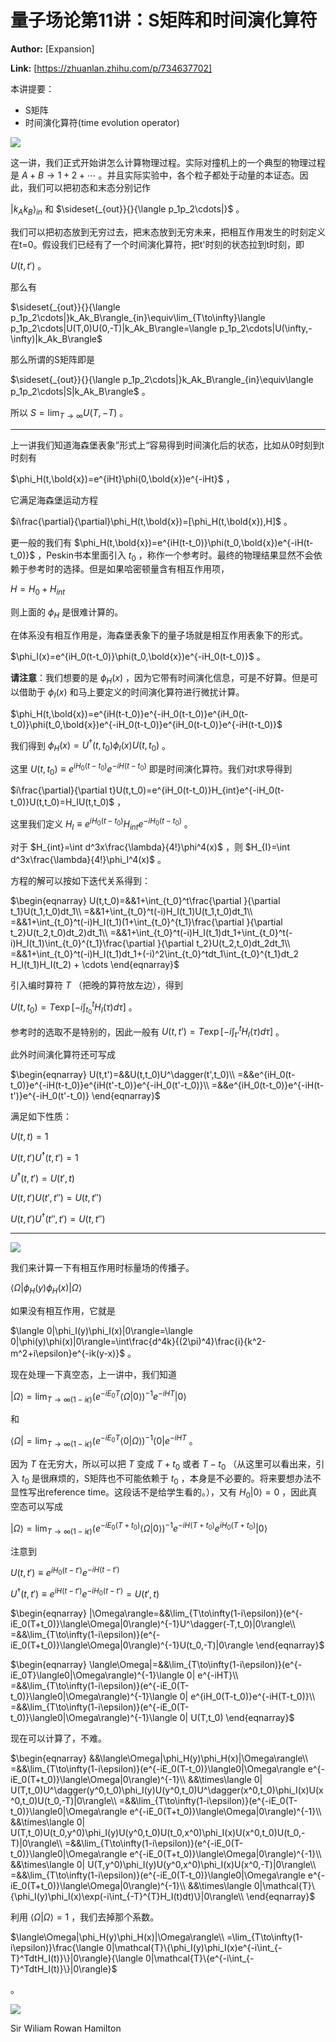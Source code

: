 # 量子场论第11讲：S矩阵和时间演化算符

 **Author:** [Expansion]

 **Link:** [https://zhuanlan.zhihu.com/p/734637702]



本讲提要：

* S矩阵
* 时间演化算符(time evolution operator)

![]((20241008)量子场论第11讲S矩阵和时间演化算符_Expansion/v2-fcc78af942e2d81ba3f232acf55ca31e_1440w.jpg)  

这一讲，我们正式开始讲怎么计算物理过程。实际对撞机上的一个典型的物理过程是 $A+B\to 1+2+\cdots$ 。并且实际实验中，各个粒子都处于动量的本证态。因此，我们可以把初态和末态分别记作

$|k_Ak_B\rangle_{in}$ 和 $\sideset{_{out}}{}{\langle p_1p_2\cdots|}$ 。

我们可以把初态放到无穷过去，把末态放到无穷未来，把相互作用发生的时刻定义在t=0。假设我们已经有了一个时间演化算符，把t'时刻的状态拉到t时刻，即

$U(t,t')$ 。

那么有

$\sideset{_{out}}{}{\langle p_1p_2\cdots|}k_Ak_B\rangle_{in}\equiv\lim_{T\to\infty}\langle p_1p_2\cdots|U(T,0)U(0,-T)|k_Ak_B\rangle=\langle p_1p_2\cdots|U(\infty,-\infty)|k_Ak_B\rangle$

那么所谓的S矩阵即是

$\sideset{_{out}}{}{\langle p_1p_2\cdots|}k_Ak_B\rangle_{in}\equiv\langle p_1p_2\cdots|S|k_Ak_B\rangle$ 。

所以 $S=\lim_{T\to\infty}U(T,-T)$ 。

---

上一讲我们知道海森堡表象”形式上“容易得到时间演化后的状态，比如从0时刻到t时刻有

$\phi_H(t,\bold{x})=e^{iHt}\phi(0,\bold{x})e^{-iHt}$ ，

它满足海森堡运动方程

$i\frac{\partial}{\partial}\phi_H(t,\bold{x})=[\phi_H(t,\bold{x}),H]$ 。

更一般的我们有 $\phi_H(t,\bold{x})=e^{iH(t-t_0)}\phi(t_0,\bold{x})e^{-iH(t-t_0)}$ ，Peskin书本里面引入 $t_0$ ，称作一个参考时。最终的物理结果显然不会依赖于参考时的选择。但是如果哈密顿量含有相互作用项，

$H=H_0+H_{int}$

则上面的 $\phi_H$ 是很难计算的。

在体系没有相互作用是，海森堡表象下的量子场就是相互作用表象下的形式。

$\phi_I(x)=e^{iH_0(t-t_0)}\phi(t_0,\bold{x})e^{-iH_0(t-t_0)}$ 。

**请注意**：我们想要的是 $\phi_H(x)$ ，因为它带有时间演化信息，可是不好算。但是可以借助于 $\phi_I(x)$ 和马上要定义的时间演化算符进行微扰计算。

$\phi_H(t,\bold{x})=e^{iH(t-t_0)}e^{-iH_0(t-t_0)}e^{iH_0(t-t_0)}\phi(t_0,\bold{x})e^{-iH_0(t-t_0)}e^{iH_0(t-t_0)}e^{-iH(t-t_0)}$

我们得到 $\phi_H(x)=U^\dagger(t,t_0)\phi_I(x)U(t,t_0)$ 。

这里 $U(t,t_0)\equiv e^{iH_0(t-t_0)}e^{-iH(t-t_0)}$ 即是时间演化算符。我们对t求导得到

$i\frac{\partial}{\partial t}U(t,t_0)=e^{iH_0(t-t_0)}H_{int}e^{-iH_0(t-t_0)}U(t,t_0)=H_IU(t,t_0)$ ，

这里我们定义 $H_I\equiv e^{iH_0(t-t_0)}H_{int}e^{-iH_0(t-t_0)}$ 。

对于 $H_{int}=\int d^3x\frac{\lambda}{4!}\phi^4(x)$ ，则 $H_{I}=\int d^3x\frac{\lambda}{4!}\phi_I^4(x)$ 。

方程的解可以按如下迭代关系得到：

$\begin{eqnarray} U(t,t_0)=&&1+\int_{t_0}^t\frac{\partial }{\partial t_1}U(t_1,t_0)dt_1\\ =&&1+\int_{t_0}^t(-i)H_I(t_1)U(t_1,t_0)dt_1\\ =&&1+\int_{t_0}^t(-i)H_I(t_1)(1+\int_{t_0}^{t_1}\frac{\partial }{\partial t_2}U(t_2,t_0)dt_2)dt_1\\ =&&1+\int_{t_0}^t(-i)H_I(t_1)dt_1+\int_{t_0}^t(-i)H_I(t_1)\int_{t_0}^{t_1}\frac{\partial }{\partial t_2}U(t_2,t_0)dt_2dt_1\\ =&&1+\int_{t_0}^t(-i)H_I(t_1)dt_1+(-i)^2\int_{t_0}^tdt_1\int_{t_0}^{t_1}dt_2 H_I(t_1)H_I(t_2) + \cdots \end{eqnarray}$

引入编时算符 $T$ （把晚的算符放左边），得到

$U(t,t_0)=T\exp[-i\int_{t_0}^t H_I(\tau)d\tau]$ 。

参考时的选取不是特别的，因此一般有 $U(t,t’)=T\exp[-i\int_{t‘}^t H_I(\tau)d\tau]$ 。

此外时间演化算符还可写成

$\begin{eqnarray} U(t,t')=&&U(t,t_0)U^\dagger(t',t_0)\\ =&&e^{iH_0(t-t_0)}e^{-iH(t-t_0)}e^{iH(t'-t_0)}e^{-iH_0(t'-t_0)}\\ =&&e^{iH_0(t-t_0)}e^{-iH(t-t')}e^{-iH_0(t'-t_0)} \end{eqnarray}$

满足如下性质：

$U(t,t)=1$

$U(t,t')U^\dagger(t,t')=1$

$U^\dagger(t,t')=U(t',t)$

$U(t,t')U(t',t'')=U(t,t'')$

$U(t,t')U^\dagger(t'',t')=U(t,t'')$

---

![]((20241008)量子场论第11讲S矩阵和时间演化算符_Expansion/v2-88e22f123d38fd1a82fbf151bfee3bf4_1440w.jpg)  

我们来计算一下有相互作用时标量场的传播子。

$\langle\Omega|\phi_H(y)\phi_H(x)|\Omega\rangle$

如果没有相互作用，它就是

$\langle 0|\phi_I(y)\phi_I(x)|0\rangle=\langle 0|\phi(y)\phi(x)|0\rangle=\int\frac{d^4k}{(2\pi)^4}\frac{i}{k^2-m^2+i\epsilon}e^{-ik(y-x)}$ 。

现在处理一下真空态，上一讲中，我们知道

$|\Omega\rangle=\lim_{T\to\infty(1-i\epsilon)}(e^{-iE_0T}\langle\Omega|0\rangle)^{-1}e^{-iHT}|0\rangle$

和

$\langle\Omega|=\lim_{T\to\infty(1-i\epsilon)}(e^{-iE_0T}\langle0|\Omega\rangle)^{-1}\langle 0| e^{-iHT}$ 。

因为 $T$ 在无穷大，所以可以把 $T$ 变成 $T+t_0$ 或者 $T-t_0$ （从这里可以看出来，引入 $t_0$ 是很麻烦的，S矩阵也不可能依赖于 $t_0$ ，本身是不必要的。将来要想办法不显性写出reference time。这段话不是给学生看的。），又有 $H_0|0\rangle=0$ ，因此真空态可以写成

$|\Omega\rangle=\lim_{T\to\infty(1-i\epsilon)}(e^{-iE_0(T+t_0)}\langle\Omega|0\rangle)^{-1}e^{-iH(T+t_0)}e^{iH_0(T+t_0)}|0\rangle$

注意到

$U(t,t')\equiv e^{iH_0(t-t')}e^{-iH(t-t')}$

$U^\dagger(t,t')\equiv e^{iH(t-t')}e^{-iH_0(t-t')}=U(t',t)$

$\begin{eqnarray} |\Omega\rangle=&&\lim_{T\to\infty(1-i\epsilon)}(e^{-iE_0(T+t_0)}\langle\Omega|0\rangle)^{-1}U^\dagger(-T,t_0)|0\rangle\\ =&&\lim_{T\to\infty(1-i\epsilon)}(e^{-iE_0(T+t_0)}\langle\Omega|0\rangle)^{-1}U(t_0,-T)|0\rangle \end{eqnarray}$

$\begin{eqnarray} \langle\Omega|=&&\lim_{T\to\infty(1-i\epsilon)}(e^{-iE_0T}\langle0|\Omega\rangle)^{-1}\langle 0| e^{-iHT}\\ =&&\lim_{T\to\infty(1-i\epsilon)}(e^{-iE_0(T-t_0)}\langle0|\Omega\rangle)^{-1}\langle 0| e^{iH_0(T-t_0)}e^{-iH(T-t_0)}\\ =&&\lim_{T\to\infty(1-i\epsilon)}(e^{-iE_0(T-t_0)}\langle0|\Omega\rangle)^{-1}\langle 0| U(T,t_0) \end{eqnarray}$

现在可以计算了，不难。

$\begin{eqnarray} &&\langle\Omega|\phi_H(y)\phi_H(x)|\Omega\rangle\\ =&&\lim_{T\to\infty(1-i\epsilon)}(e^{-iE_0(T-t_0)}\langle0|\Omega\rangle e^{-iE_0(T+t_0)}\langle\Omega|0\rangle)^{-1}\\ &&\times\langle 0| U(T,t_0)U^\dagger(y^0,t_0)\phi_I(y)U(y^0,t_0)U^\dagger(x^0,t_0)\phi_I(x)U(x^0,t_0)U(t_0,-T)|0\rangle\\ =&&\lim_{T\to\infty(1-i\epsilon)}(e^{-iE_0(T-t_0)}\langle0|\Omega\rangle e^{-iE_0(T+t_0)}\langle\Omega|0\rangle)^{-1}\\ &&\times\langle 0| U(T,t_0)U(t_0,y^0)\phi_I(y)U(y^0,t_0)U(t_0,x^0)\phi_I(x)U(x^0,t_0)U(t_0,-T)|0\rangle\\ =&&\lim_{T\to\infty(1-i\epsilon)}(e^{-iE_0(T-t_0)}\langle0|\Omega\rangle e^{-iE_0(T+t_0)}\langle\Omega|0\rangle)^{-1}\\ &&\times\langle 0| U(T,y^0)\phi_I(y)U(y^0,x^0)\phi_I(x)U(x^0,-T)|0\rangle\\ =&&\lim_{T\to\infty(1-i\epsilon)}(e^{-iE_0(T-t_0)}\langle0|\Omega\rangle e^{-iE_0(T+t_0)}\langle\Omega|0\rangle)^{-1}\\ &&\times\langle 0|\mathcal{T}\{\phi_I(y)\phi_I(x)\exp(-i\int_{-T}^{T}H_I(t)dt)\}|0\rangle\\ \end{eqnarray}$

利用 $\langle\Omega|\Omega\rangle=1$ ，我们去掉那个系数。

$\langle\Omega|\phi_H(y)\phi_H(x)|\Omega\rangle\\ =\lim_{T\to\infty(1-i\epsilon)}\frac{\langle 0|\mathcal{T}\{\phi_I(y)\phi_I(x)e^{-i\int_{-T}^TdtH_I(t)}\}|0\rangle}{\langle 0|\mathcal{T}\{e^{-i\int_{-T}^TdtH_I(t)}\}|0\rangle}$

。

![]((20241008)量子场论第11讲S矩阵和时间演化算符_Expansion/v2-4c7086580aa50b7151ee026cfb0367aa_1440w.jpg)  

Sir Wiliam Rowan Hamilton

  
  

